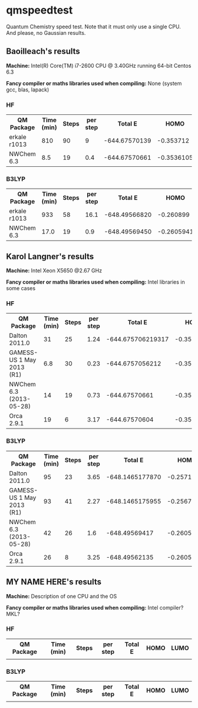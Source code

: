 qmspeedtest
===========

Quantum Chemistry speed test. Note that it must only use a single CPU. And please, no Gaussian results.

Baoilleach's results
--------------------

**Machine:** Intel(R) Core(TM) i7-2600 CPU @ 3.40GHz running 64-bit Centos 6.3

**Fancy compiler or maths libraries used when compiling:** None (system gcc, blas, lapack)

### HF
<table>
<tr>
<th>QM Package</th><th>Time (min)</th><th>Steps</th><th>per step</th>
<th>Total E</th><th>HOMO</th><th>LUMO</th>
</tr>
<tr>
<td>erkale r1013</td><td>810</td>
<td>90</td><td>9</td>
<td>-644.67570139</td>
<td>-0.353712</td>
<td>0.074269</td>
</tr>
<tr>
<td>NWChem 6.3</td><td>8.5</td>
<td>19</td><td>0.4</td>
<td>-644.67570661</td>
<td>-0.3536105</td>
<td>0.07435040</td>
</tr>
</table>

### B3LYP
<table>
<tr>
<th>QM Package</th><th>Time (min)</th><th>Steps</th><th>per step</th>
<th>Total E</th><th>HOMO</th><th>LUMO</th>
</tr>
<tr>
<td>erkale r1013</td><td>933</td>
<td>58</td><td>16.1</td>
<td>-648.49566820</td>
<td>-0.260899</td>
<td>-0.064457</td>
</tr>
<tr>
<td>NWChem 6.3</td><td>17.0</td>
<td>19</td><td>0.9</td>
<td>-648.49569450</td>
<td>-0.2605941</td>
<td>-0.06439398</td>
</tr>
</table>

Karol Langner's results
----------------------

**Machine:** Intel Xeon X5650 @2.67 GHz

**Fancy compiler or maths libraries used when compiling:** Intel libraries in some cases

### HF
<table>
<tr>
<th>QM Package</th><th>Time (min)</th><th>Steps</th><th>per step</th>
<th>Total E</th><th>HOMO</th><th>LUMO</th>
</tr>
<tr>
<td>Dalton 2011.0</td><td>31</td>
<td>25</td><td>1.24</td>
<td>-644.675706219317</td>
<td>-0.35364617</td>
<td>0.07433145</td>
</tr>
<tr>
<td>GAMESS-US 1 May 2013 (R1)</td><td>6.8</td>
<td>30</td><td>0.23</td>
<td>-644.6757056212</td>
<td>-0.3536</td>
<td>0.0744</td>
</tr>
<tr>
<td>NWChem 6.3 (2013-05-28)</td><td>14</td>
<td>19</td><td>0.73</td>
<td>-644.67570661</td>
<td>-0.3536105</td>
<td>0.07435040</td>
</tr>
<tr>
<td>Orca 2.9.1</td><td>19</td>
<td>6</td><td>3.17</td>
<td>-644.67570604</td>
<td>-0.353622</td>
<td>0.074344</td>
</tr>
</table>

### B3LYP
<table>
<tr>
<th>QM Package</th><th>Time (min)</th><th>Steps</th><th>per step</th>
<th>Total E</th><th>HOMO</th><th>LUMO</th>
</tr>
<tr>
<td>Dalton 2011.0</td><td>95</td>
<td>23</td><td>3.65</td>
<td>-648.1465177870</td>
<td>-0.25713095</td>
<td>-0.06101129</td>
</tr>
<tr>
<td>GAMESS-US 1 May 2013 (R1)</td><td>93</td>
<td>41</td><td>2.27</td>
<td>-648.1465175955</td>
<td>-0.2567</td>
<td>-0.0607</td>
</tr>
<tr>
<td>NWChem 6.3 (2013-05-28)</td><td>42</td>
<td>26</td><td>1.6</td>
<td>-648.49569417</td>
<td>-0.2605703</td>
<td>-0.06439253</td>
</tr>
<tr>
<td>Orca 2.9.1</td><td>26</td>
<td>8</td><td>3.25</td>
<td>-648.49562135</td>
<td>-0.260530</td>
<td>-0.064412</td>
</tr>
</table>

MY NAME HERE's results
----------------------

**Machine:** Description of one CPU and the OS

**Fancy compiler or maths libraries used when compiling:** Intel compiler? MKL?

### HF
<table>
<tr>
<th>QM Package</th><th>Time (min)</th><th>Steps</th><th>per step</th>
<th>Total E</th><th>HOMO</th><th>LUMO</th>
</tr>
<tr>
<td></td><td></td>
<td></td><td></td>
<td></td>
<td></td>
<td></td>
</tr>
</table>

### B3LYP
<table>
<tr>
<th>QM Package</th><th>Time (min)</th><th>Steps</th><th>per step</th>
<th>Total E</th><th>HOMO</th><th>LUMO</th>
</tr>
<tr>
<td></td><td></td>
<td></td><td></td>
<td></td>
<td></td>
<td></td>
</tr>
</table>
